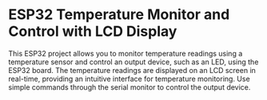 # ESP32 Temperature Monitor and Control with LCD Display
 This ESP32 project allows you to monitor temperature readings using a temperature sensor and control an output device, such as an LED, using the ESP32 board. The temperature readings are displayed on an LCD screen in real-time, providing an intuitive interface for temperature monitoring. Use simple commands through the serial monitor to control the output device.
